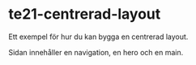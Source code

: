 # te21-centrerad-layout
 
 Ett exempel för hur du kan bygga en centrerad layout.

 Sidan innehåller en navigation, en hero och en main.